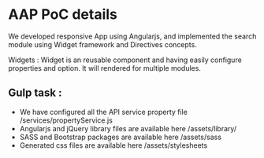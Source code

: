 # AAP PoC details

We developed responsive App using Angularjs, and implemented the search module using Widget framework and Directives concepts.

Widgets : Widget is an reusable component and having easily configure properties and option. It will rendered for multiple modules.

## Gulp task :

  * We have configured all the API service property file  /services/propertyService.js
  * Angularjs and jQuery library files are available here  /assets/library/
  * SASS and Bootstrap packages are available here  /assets/sass
  * Generated css files are available here  /assets/stylesheets